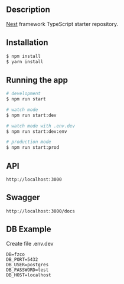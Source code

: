 ## Description

[Nest](https://github.com/nestjs/nest) framework TypeScript starter repository.

## Installation

```bash
$ npm install
$ yarn install
```

## Running the app

```bash
# development
$ npm run start

# watch mode
$ npm run start:dev

# watch mode with .env.dev
$ npm run start:dev:env

# production mode
$ npm run start:prod
```
## API

```
http://localhost:3000
```

## Swagger

```
http://localhost:3000/docs
```

## DB Example
Create file .env.dev
```dotenv
DB=fzco
DB_PORT=5432
DB_USER=postgres
DB_PASSWORD=test
DB_HOST=localhost
```
